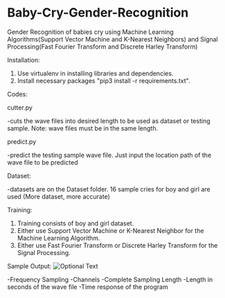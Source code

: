 # Baby-Cry-Gender-Recognition
Gender Recognition of babies cry using Machine Learning Algorithms(Support Vector Machine and K-Nearest Neighbors) and Signal Processing(Fast Fourier Transform and Discrete Harley Transform)


Installation:
1. Use virtualenv in installing libraries and dependencies.
2. Install necessary packages "pip3 install -r requirements.txt".



Codes:

cutter.py
  
  -cuts the wave files into desired length to be used as dataset or testing sample.
  Note: wave files must be in the same length.
  
predict.py
  
  -predict the testing sample wave file. Just input the location path of the wave file to be predicted
  
  
Dataset:
  
  -datasets are on the Dataset folder. 16 sample cries for boy and girl are used (More dataset, more accurate)
  
  
  
Training:
1. Training consists of boy and girl dataset.
2. Either use Support Vector Machine or K-Nearest Neighbor for the Machine Learning Algorithm.
3. Either use Fast Fourier Transform or Discrete Harley Transform for the Signal Processing.

Sample Output:
![Optional Text](../master/imagesample.png)

-Frequency Sampling
-Channels
-Complete Sampling Length
-Length in seconds of the wave file
-Time response of the program
